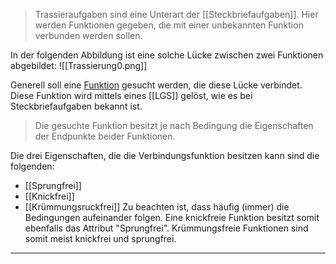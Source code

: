 > Trassieraufgaben sind eine Unterart der [[Steckbriefaufgaben]]. Hier werden Funktionen gegeben, die mit einer unbekannten Funktion verbunden werden sollen.

In der folgenden Abbildung ist eine solche Lücke zwischen zwei Funktionen abgebildet:
![[Trassierung0.png]]

Generell soll eine [Funktion](Funktion(en)) gesucht werden, die diese Lücke verbindet. Diese Funktion wird mittels eines [[LGS]] gelöst, wie es bei Steckbriefaufgaben bekannt ist.

> Die gesuchte Funktion besitzt je nach Bedingung die Eigenschaften der Endpunkte beider Funktionen.

Die drei Eigenschaften, die die Verbindungsfunktion besitzen kann sind die folgenden:
- [[Sprungfrei]]
- [[Knickfrei]]
- [[Krümmungsruckfrei]]
Zu beachten ist, dass häufig (immer) die Bedingungen aufeinander folgen. Eine knickfreie Funktion besitzt somit ebenfalls das Attribut "Sprungfrei". Krümmungsfreie Funktionen sind somit meist knickfrei und sprungfrei.

---